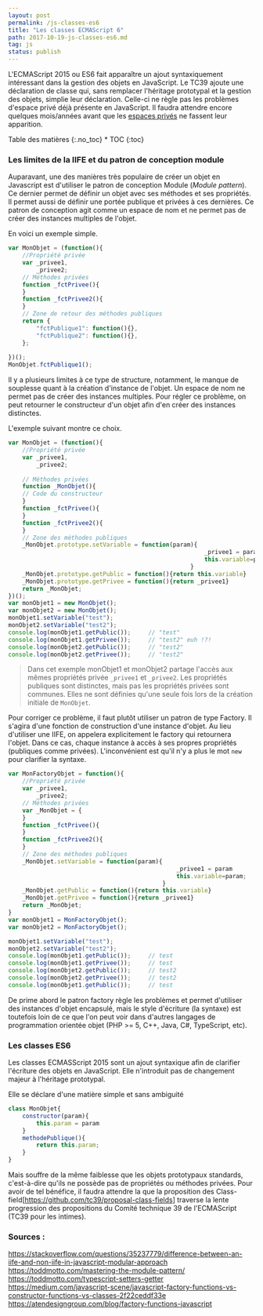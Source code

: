 ```yaml
---
layout: post
permalink: /js-classes-es6
title: "Les classes ECMAScript 6"
path: 2017-10-19-js-classes-es6.md
tag: js
status: publish
---
```


L'ECMAScript 2015 ou ES6 fait apparaître un ajout syntaxiquement intéressant dans la gestion des objets en JavaScript. Le TC39 ajoute une déclaration de classe qui, sans remplacer l'héritage prototypal et la gestion des objets, simplie leur déclaration. Celle-ci ne règle pas les problèmes d'espace privé déjà présente en JavaScript. Il faudra attendre encore quelques mois/années avant que les [espaces privés](https://tc39.github.io/proposal-class-fields/) ne fassent leur apparition.



<div class="toc" markdown="1">
<span class="gamma">Table des matières</span>
{:.no_toc}
* TOC
{:toc}
</div>

### Les limites de la IIFE et du patron de conception module
Auparavant, une des manières très populaire de créer un objet en Javascript est d'utiliser le patron de conception Module (*Module pattern*). Ce dernier permet de définir un objet avec ses méthodes et ses propriétés. Il permet aussi de définir une portée publique et privées à ces dernières. Ce patron de conception agit comme un espace de nom et ne permet pas de créer des instances multiples de l'objet. 

En voici un exemple simple.

```js
var MonObjet = (function(){
    //Propriété privée
    var _privee1, 
        _privee2;
    // Méthodes privées
    function _fctPrivee(){
    }
    function _fctPrivee2(){
    }
    // Zone de retour des méthodes publiques
    return {
        "fctPublique1": function(){},
        "fctPublique2": function(){},
    };
    
})();
MonObjet.fctPublique1();
```

Il y a plusieurs limites à ce type de structure, notamment, le manque de souplesse quant à la création d'instance de l'objet. Un espace de nom ne permet pas de créer des instances multiples. Pour régler ce problème, on peut retourner le constructeur d'un objet afin d'en créer des instances distinctes. 

L'exemple suivant montre ce choix.

```js
var MonObjet = (function(){
    //Propriété privée
    var _privee1, 
        _privee2;
        
    // Méthodes privées
    function _MonObjet(){
    // Code du constructeur
    }
    function _fctPrivee(){
    }
    function _fctPrivee2(){
    }
    // Zone des méthodes publiques
    _MonObjet.prototype.setVariable = function(param){
                                                        _privee1 = param
                                                        this.variable=param;
                                                    }
    _MonObjet.prototype.getPublic = function(){return this.variable}
    _MonObjet.prototype.getPrivee = function(){return _privee1}
    return _MonObjet;
})();
var monObjet1 = new MonObjet();
var monObjet2 = new MonObjet();
monObjet1.setVariable("test");  
monObjet2.setVariable("test2");  
console.log(monObjet1.getPublic());     // "test"
console.log(monObjet1.getPrivee());     // "test2" euh !?!
console.log(monObjet2.getPublic());     // "test2" 
console.log(monObjet2.getPrivee());     // "test2"

```
> Dans cet exemple monObjet1 et monObjet2 partage l'accès aux mêmes propriétés privée `_privee1` et `_privee2`. Les propriétés publiques sont distinctes, mais pas les propriétés privées sont communes. Elles ne sont définies qu'une seule fois lors de la création initiale de `MonObjet`.

Pour corriger ce problème, il faut plutôt utiliser un patron de type Factory. Il s'agira d'une fonction de construction d'une instance d'objet. Au lieu d'utiliser une IIFE, on appelera explicitement le factory qui retournera l'objet. Dans ce cas, chaque instance à accès à ses propres propriétés (publiques comme privées). L'inconvénient est qu'il n'y a plus le mot `new` pour clarifier la syntaxe.

```js
var MonFactoryObjet = function(){
    //Propriété privée
    var _privee1, 
        _privee2;
    // Méthodes privées
    var _MonObjet = {
    }
    function _fctPrivee(){
    }
    function _fctPrivee2(){
    }
    // Zone des méthodes publiques
    _MonObjet.setVariable = function(param){    
                                                _privee1 = param
                                                this.variable=param;
                                            }
    _MonObjet.getPublic = function(){return this.variable}
    _MonObjet.getPrivee = function(){return _privee1}
    return _MonObjet;
}
var monObjet1 = MonFactoryObjet();
var monObjet2 = MonFactoryObjet();

monObjet1.setVariable("test");  
monObjet2.setVariable("test2");  
console.log(monObjet1.getPublic());     // test
console.log(monObjet1.getPrivee());     // test
console.log(monObjet2.getPublic());     // test2
console.log(monObjet2.getPrivee());     // test2
console.log(monObjet1.getPublic());     // test
```

De prime abord le patron factory règle les problèmes et permet d'utiliser des instances d'objet encapsulé, mais le style d'écriture (la syntaxe) est toutefois loin de ce que l'on peut voir dans d'autres langages de programmation orientée objet (PHP >= 5, C++, Java, C#, TypeScript, etc). 

### Les classes ES6
Les classes ECMASScript 2015 sont un ajout syntaxique afin de clarifier l'écriture des objets en JavaScript. Elle n'introduit pas de changement majeur à l'héritage prototypal. 

Elle se déclare d'une matière simple et sans ambiguité
```js
class MonObjet{
    constructor(param){
        this.param = param
    }
    methodePublique(){
        return this.param;
    }
}
```
Mais souffre de la même faiblesse que les objets prototypaux standards, c'est-à-dire qu'ils ne possède pas de propriétés ou méthodes privées. Pour avoir de tel bénéfice, il faudra attendre la que la proposition des Class-field[https://github.com/tc39/proposal-class-fields] traverse la lente progression des propositions du Comité technique 39 de l'ECMAScript (TC39 pour les intimes).




### Sources :
https://stackoverflow.com/questions/35237779/difference-between-an-iife-and-non-iife-in-javascript-modular-approach
https://toddmotto.com/mastering-the-module-pattern/
https://toddmotto.com/typescript-setters-getter
https://medium.com/javascript-scene/javascript-factory-functions-vs-constructor-functions-vs-classes-2f22ceddf33e
https://atendesigngroup.com/blog/factory-functions-javascript
